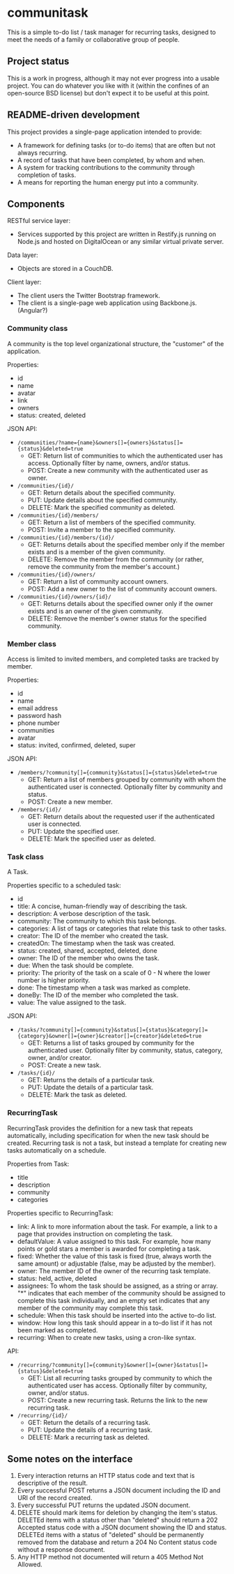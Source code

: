 # communitask

This is a simple to-do list / task manager for recurring tasks, designed to meet the needs of a family or collaborative group of people.

## Project status

This is a work in progress, although it may not ever progress into a usable project. You can do whatever you like with it (within the confines of an open-source BSD license) but don't expect it to be useful at this point.

## README-driven development

This project provides a single-page application intended to provide:

* A framework for defining tasks (or to-do items) that are often but not always recurring.
* A record of tasks that have been completed, by whom and when.
* A system for tracking contributions to the community through completion of tasks.
* A means for reporting the human energy put into a community.

## Components

RESTful service layer:

* Services supported by this project are written in Restify.js running on Node.js and hosted on DigitalOcean or any similar virtual private server.

Data layer:

* Objects are stored in a CouchDB.

Client layer:

* The client users the Twitter Bootstrap framework.
* The client is a single-page web application using Backbone.js. (Angular?)

### Community class

A community is the top level organizational structure, the "customer" of the application.

Properties:

* id
* name
* avatar
* link
* owners
* status: created, deleted

JSON API:

* ```/communities/?name={name}&owners[]={owners}&status[]={status}&deleted=true```
	* GET: Return list of communities to which the authenticated user has access. Optionally filter by name, owners, and/or status.
	* POST: Create a new community with the authenticated user as owner.
* ```/communities/{id}/```
	* GET: Return details about the specified community.
	* PUT: Update details about the specified community.
	* DELETE: Mark the specified community as deleted.
* ```/communities/{id}/members/```
	* GET: Return a list of members of the specified community.
	* POST: Invite a member to the specified community.
* ```/communities/{id}/members/{id}/```
	* GET: Returns details about the specified member only if the member exists and is a member of the given community.
	* DELETE: Remove the member from the community (or rather, remove the community from the member's account.)
* ```/communities/{id}/owners/```
	* GET: Return a list of community account owners.
	* POST: Add a new owner to the list of community account owners.
* ```/communities/{id}/owners/{id}/```
	* GET: Returns details about the specified owner only if the owner exists and is an owner of the given community.
	* DELETE: Remove the member's owner status for the specified community.

### Member class

Access is limited to invited members, and completed tasks are tracked by member.

Properties:

* id
* name
* email address
* password hash
* phone number
* communities
* avatar
* status: invited, confirmed, deleted, super

JSON API:

* ```/members/?community[]={community}&status[]={status}&deleted=true```
	* GET: Return a list of members grouped by community with whom the authenticated user is connected. Optionally filter by community and status.
	* POST: Create a new member.
* ```/members/{id}/```
	* GET: Return details about the requested user if the authenticated user is connected.
	* PUT: Update the specified user.
	* DELETE: Mark the specified user as deleted.

### Task class

A Task.

Properties specific to a scheduled task:

* id
* title: A concise, human-friendly way of describing the task.
* description: A verbose description of the task.
* community: The community to which this task belongs.
* categories: A list of tags or categories that relate this task to other tasks.
* creator: The ID of the member who created the task.
* createdOn: The timestamp when the task was created.
* status: created, shared, accepted, deleted, done
* owner: The ID of the member who owns the task.
* due: When the task should be complete.
* priority: The priority of the task on a scale of 0 - N where the lower number is higher priority.
* done: The timestamp when a task was marked as complete.
* doneBy: The ID of the member who completed the task.
* value: The value assigned to the task.

JSON API:

* ```/tasks/?community[]={community}&status[]={status}&category[]={category}&owner[]={owner}&creator[]={creator}&deleted=true```
	* GET: Returns a list of tasks grouped by community for the authenticated user. Optionally filter by community, status, category, owner, and/or creator.
	* POST: Create a new task.
* ```/tasks/{id}/```
	* GET: Returns the details of a particular task.
	* PUT: Update the details of a particular task.
	* DELETE: Mark the task as deleted.

### RecurringTask

RecurringTask provides the definition for a new task that repeats automatically, including specification for when the new task should be created. Recurring task is not a task, but instead a template for creating new tasks automatically on a schedule.

Properties from Task:

* title
* description
* community
* categories

Properties specific to RecurringTask:

* link: A link to more information about the task. For example, a link to a page that provides instruction on completing the task.
* defaultValue: A value assigned to this task. For example, how many points or gold stars a member is awarded for completing a task.
* fixed: Whether the value of this task is fixed (true, always worth the same amount) or adjustable (false, may be adjusted by the member).
* owner: The member ID of the owner of the recurring task template.
* status: held, active, deleted
* assignees: To whom the task should be assigned, as a string or array. "*" indicates that each member of the community should be assigned to complete this task individually, and an empty set indicates that any member of the community may complete this task.
* schedule: When this task should be inserted into the active to-do list.
* window: How long this task should appear in a to-do list if it has not been marked as completed.
* recurring: When to create new tasks, using a cron-like syntax.

API:

* ```/recurring/?community[]={community}&owner[]={owner}&status[]={status}&deleted=true```
	* GET: List all recurring tasks grouped by community to which the authenticated user has access. Optionally filter by community, owner, and/or status.
	* POST: Create a new recurring task. Returns the link to the new recurring task.
* ```/recurring/{id}/```
	* GET: Return the details of a recurring task.
	* PUT: Update the details of a recurring task.
	* DELETE: Mark a recurring task as deleted.

## Some notes on the interface

1. Every interaction returns an HTTP status code and text that is descriptive of the result.
2. Every successful POST returns a JSON document including the ID and URI of the record created.
3. Every successful PUT returns the updated JSON document.
4. DELETE should mark items for deletion by changing the item's status. DELETEd items with a status other than "deleted" should return a 202 Accepted status code with a JSON document showing the ID and status. DELETEd items with a status of "deleted" should be permanently removed from the database and return a 204 No Content status code without a response document.
5. Any HTTP method not documented will return a 405 Method Not Allowed.

